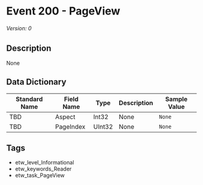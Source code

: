 # Event 200 - PageView
###### Version: 0

## Description
None

## Data Dictionary
|Standard Name|Field Name|Type|Description|Sample Value|
|---|---|---|---|---|
|TBD|Aspect|Int32|None|`None`|
|TBD|PageIndex|UInt32|None|`None`|

## Tags
* etw_level_Informational
* etw_keywords_Reader
* etw_task_PageView